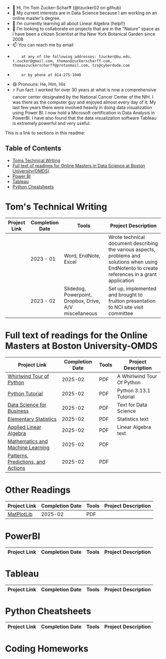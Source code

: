 - 👋 Hi, I’m Tom Zucker-Scharff (@tzucker02 on github)
- 👀 My current interests are in Data Science because I am working on an online master's degree.
- 🌱 I’m currently learning all about Linear Algebra (help!!)
- 💞️ I’m looking to collaborate on projects that are in the "Nature" space as I have been a citizen Scientist at the New York Botanical Garden since 2008
- 📫 You can reach me by email
-         at any of the following addresses: tzucker@bu.edu, t.zucker@gmail.com, thomas@zuckerscharff.com, thomaszuckerscharff@protonmail.com, tzs@cyberdude.com
-         or by phone at 914-275-1048   
- 😄 Pronouns: He, Him, His
- ⚡ Fun fact: I worked for over 30 years at what is now a comprehensive cancer center designated by the National Cancer Center of the NIH.  I was there as the computer guy and enjoyed almost every day of it.  My last few years there were involved heavily in doing data visualization using Power BI.  I now hold a Microsoft certification in Data Analysis in PowerBI.  I have also found that the data visualization software Tableau is extremely powerful and very useful.

<!---
tzucker02/tzucker02 is a ✨ special ✨ repository because its `README.md` (this file) appears on your GitHub profile.
You can click the Preview link to take a look at your changes.
--->

This is a link to sections in this readme:
## Table of Contents
- [ Toms Technical Writing](#toms-technical-writing)
- [ Full text of readings for Online Masters in Data Science at Boston University(OMDS)](#full-text-of-readings-for-the-online-masters-in-data-science-at-boston-university-OMDS)
- [ Power BI](#powerbi)
- [ Tableau](#tableau)
- [ Python Cheatsheets](#python-cheatsheets)


# Tom's Technical Writing

| Project Link |   Completion Date   | Tools | Project Description |
|---|------------------|---|---|
|   | 2023 - 01   | Word, EndNote, Excel | Wrote technical document describing the various aspects, problems and solutions when using EndNotento to create references in a grant application|
|   | 2023 - 02   | Slidedog, Powerpoint, Dropbox, Drive, A/V miscellaneous | Set up, implemented and brought to fruition presentation to NCI site visit committee|
# Full text of readings for the Online Masters at Boston University-OMDS
| Project Link | Completion Date | Tools | Project Description |
|---|---|---|---|
| [Whirlwind Tour of Python](https://github.com/tzucker02/Data-science-readings/blob/main/Boston%20University/Full%20Texts/A%20Whirlwind%20Tour%20of%20Python.pdf) | 2025-02 | PDF | A Whirlwind Tour Of Python |
| [Python Tutorial](https://github.com/tzucker02/Data-science-readings/blob/main/Boston%20University/Full%20Texts/Python%203.13.1%20tutorial.pdf) | 2025-02 | PDF | Python 3.13.1 Tutorial |  
| [Data Science for Business](https://github.com/tzucker02/Data-science-readings/blob/main/Boston%20University/Full%20Texts/data%20science%20for%20business.pdf) | 2025-02 | PDF | Text for Data Science |
| [Elementary Statistics](https://github.com/tzucker02/Data-science-readings/blob/main/Boston%20University/Full%20Texts/elementary%20statistics.pdf) | 2025-02 | PDF | Statistics text |
| [Applied Linear Algebra](https://github.com/tzucker02/Data-science-readings/blob/main/Boston%20University/Full%20Texts/introduction%20to%20applied%20linear%20algebra.pdf) |  2025-02 | PDF | Linear Algebra text |
| [Mathematics and Machine Learning](https://github.com/tzucker02/Data-science-readings/blob/main/Boston%20University/Full%20Texts/mathematics%20for%20machine%20learning.pdf) | 2025-02 | PDF |   |
| [Patterns, Predictions, and Actions](https://github.com/tzucker02/Data-science-readings/blob/main/Boston%20University/Full%20Texts/patterns%20predictions%20and%20actions.pdf) |2025-02 | PDF |  |

# Other Readings
| Project Link | Completion Date | Tools | Project Description |
|---|---|---|---|
| [MatPlotLib](https://github.com/tzucker02/Data-science-readings/blob/main/Boston%20University/other%20readings/Annotate%20plots%20%E2%80%94%20Matplotlib%203.10.0%20documentation%20-%20matplotlib.org.pdf) | 2025-02 | PDF |   |

# PowerBI
| Project Link | Completion Date | Tools | Project Description |
|---|---|---|---|
# Tableau
| Project Link | Completion Date | Tools | Project Description |
|---|---|---|---|
# Python Cheatsheets
| Project Link | Completion Date | Tools | Project Description |
|---|---|---|---|
# Coding Homeworks
